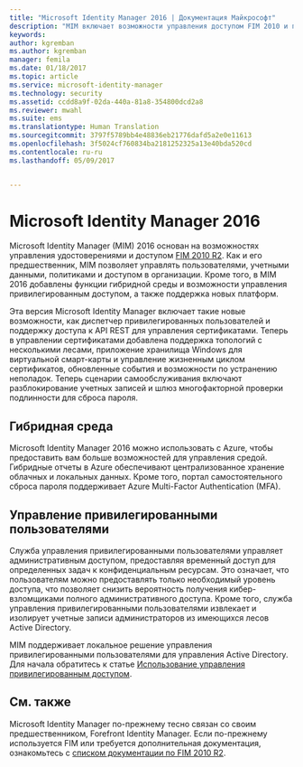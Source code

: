 ```yaml
---
title: "Microsoft Identity Manager 2016 | Документация Майкрософт"
description: "MIM включает возможности управления доступом FIM 2010 и помогает управлять пользователями, учетными данными, политиками и доступом в рамках организации."
keywords: 
author: kgremban
ms.author: kgremban
manager: femila
ms.date: 01/18/2017
ms.topic: article
ms.service: microsoft-identity-manager
ms.technology: security
ms.assetid: ccdd8a9f-02da-440a-81a8-354800dcd2a8
ms.reviewer: mwahl
ms.suite: ems
ms.translationtype: Human Translation
ms.sourcegitcommit: 3797f5789bb4e48836eb21776dafd5a2e0e11613
ms.openlocfilehash: 3f5024cf760834ba2181252325a13e40bda520cd
ms.contentlocale: ru-ru
ms.lasthandoff: 05/09/2017


---
```


# <a name="microsoft-identity-manager-2016"></a>Microsoft Identity Manager 2016
Microsoft Identity Manager (MIM) 2016 основан на возможностях управления удостоверениями и доступом [FIM 2010 R2](https://technet.microsoft.com/library/jj133885.aspx). Как и его предшественник, MIM позволяет управлять пользователями, учетными данными, политиками и доступом в организации.  Кроме того, в MIM 2016 добавлены функции гибридной среды и возможности управления привилегированным доступом, а также поддержка новых платформ.

Эта версия Microsoft Identity Manager включает такие новые возможности, как диспетчер привилегированных пользователей и поддержку доступа к API REST для управления сертификатами. Теперь в управлении сертификатами добавлена поддержка топологий с несколькими лесами, приложение хранилища Windows для виртуальной смарт-карты и управление жизненным циклом сертификатов, обновленные события и возможности по устранению неполадок. Теперь сценарии самообслуживания включают разблокирование учетных записей и шлюз многофакторной проверки подлинности для сброса пароля.

## <a name="hybrid-experience"></a>Гибридная среда
Microsoft Identity Manager 2016 можно использовать с Azure, чтобы предоставить вам больше возможностей для управления средой. Гибридные отчеты в Azure обеспечивают централизованное хранение облачных и локальных данных. Кроме того, портал самостоятельного сброса пароля поддерживает Azure Multi-Factor Authentication (MFA).

## <a name="privileged-identity-management"></a>Управление привилегированными пользователями
Служба управления привилегированными пользователями управляет административным доступом, предоставляя временный доступ для определенных задач к конфиденциальным ресурсам. Это означает, что пользователям можно предоставлять только необходимый уровень доступа, что позволяет снизить вероятность получения кибер-взломщиками полного административного доступа. Кроме того, служба управления привилегированными пользователями извлекает и изолирует учетные записи администраторов из имеющихся лесов Active Directory.

MIM поддерживает локальное решение управления привилегированными пользователями для управления Active Directory. Для начала обратитесь к статье [Использование управления привилегированным доступом](./pam/privileged-identity-management-for-active-directory-domain-services.md).

## <a name="related-topics"></a>См. также
Microsoft Identity Manager по-прежнему тесно связан со своим предшественником, Forefront Identity Manager. Если по-прежнему используется FIM или требуется дополнительная документация, ознакомьтесь с [списком документации по FIM 2010 R2](https://technet.microsoft.com/library/jj133885.aspx).

